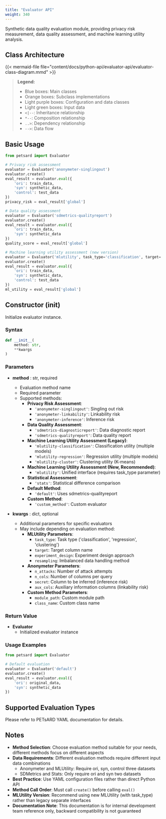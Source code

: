 ```yaml
---
title: "Evaluator API"
weight: 340
---
```


Synthetic data quality evaluation module, providing privacy risk measurement, data quality assessment, and machine learning utility analysis.

## Class Architecture

{{< mermaid-file file="content/docs/python-api/evaluator-api/evaluator-class-diagram.mmd" >}}

> **Legend:**
> - Blue boxes: Main classes
> - Orange boxes: Subclass implementations
> - Light purple boxes: Configuration and data classes
> - Light green boxes: Input data
> - `<|--`: Inheritance relationship
> - `*--`: Composition relationship
> - `..>`: Dependency relationship
> - `-->`: Data flow

## Basic Usage

```python
from petsard import Evaluator

# Privacy risk assessment
evaluator = Evaluator('anonymeter-singlingout')
evaluator.create()
eval_result = evaluator.eval({
    'ori': train_data,
    'syn': synthetic_data,
    'control': test_data
})
privacy_risk = eval_result['global']

# Data quality assessment
evaluator = Evaluator('sdmetrics-qualityreport')
evaluator.create()
eval_result = evaluator.eval({
    'ori': train_data,
    'syn': synthetic_data
})
quality_score = eval_result['global']

# Machine learning utility assessment (new version)
evaluator = Evaluator('mlutility', task_type='classification', target='income')
evaluator.create()
eval_result = evaluator.eval({
    'ori': train_data,
    'syn': synthetic_data,
    'control': test_data
})
ml_utility = eval_result['global']
```

## Constructor (__init__)

Initialize evaluator instance.

### Syntax

```python
def __init__(
    method: str,
    **kwargs
)
```

### Parameters

- **method** : str, required
    - Evaluation method name
    - Required parameter
    - Supported methods:
        - **Privacy Risk Assessment**:
            - `'anonymeter-singlingout'`: Singling out risk
            - `'anonymeter-linkability'`: Linkability risk
            - `'anonymeter-inference'`: Inference risk
        - **Data Quality Assessment**:
            - `'sdmetrics-diagnosticreport'`: Data diagnostic report
            - `'sdmetrics-qualityreport'`: Data quality report
        - **Machine Learning Utility Assessment (Legacy)**:
            - `'mlutility-classification'`: Classification utility (multiple models)
            - `'mlutility-regression'`: Regression utility (multiple models)
            - `'mlutility-cluster'`: Clustering utility (K-means)
        - **Machine Learning Utility Assessment (New, Recommended)**:
            - `'mlutility'`: Unified interface (requires task_type parameter)
        - **Statistical Assessment**:
            - `'stats'`: Statistical difference comparison
        - **Default Method**:
            - `'default'`: Uses sdmetrics-qualityreport
        - **Custom Method**:
            - `'custom_method'`: Custom evaluator

- **kwargs** : dict, optional
    - Additional parameters for specific evaluators
    - May include depending on evaluation method:
        - **MLUtility Parameters**:
            - `task_type`: Task type ('classification', 'regression', 'clustering')
            - `target`: Target column name
            - `experiment_design`: Experiment design approach
            - `resampling`: Imbalanced data handling method
        - **Anonymeter Parameters**:
            - `n_attacks`: Number of attack attempts
            - `n_cols`: Number of columns per query
            - `secret`: Column to be inferred (inference risk)
            - `aux_cols`: Auxiliary information columns (linkability risk)
        - **Custom Method Parameters**:
            - `module_path`: Custom module path
            - `class_name`: Custom class name

### Return Value

- **Evaluator**
    - Initialized evaluator instance

### Usage Examples

```python
from petsard import Evaluator

# Default evaluation
evaluator = Evaluator('default')
evaluator.create()
eval_result = evaluator.eval({
    'ori': original_data,
    'syn': synthetic_data
})
```

## Supported Evaluation Types

Please refer to PETsARD YAML documentation for details.

## Notes

- **Method Selection**: Choose evaluation method suitable for your needs, different methods focus on different aspects
- **Data Requirements**: Different evaluation methods require different input data combinations
    - Anonymeter and MLUtility: Require ori, syn, control three datasets
    - SDMetrics and Stats: Only require ori and syn two datasets
- **Best Practice**: Use YAML configuration files rather than direct Python API
- **Method Call Order**: Must call `create()` before calling `eval()`
- **MLUtility Version**: Recommend using new MLUtility (with task_type) rather than legacy separate interfaces
- **Documentation Note**: This documentation is for internal development team reference only, backward compatibility is not guaranteed